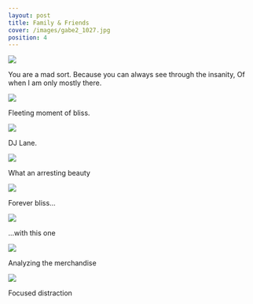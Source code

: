```yaml
---
layout: post
title: Family & Friends
cover: /images/gabe2_1027.jpg
position: 4
---
```



<div class="photo">
  <img src="/images/gabe2_1027.jpg"/>
  <p>You are a mad sort.
Because you can always see through the insanity,
Of when I am only mostly there.</p>
</div>

<div class="photo">
  <img src="/images/ff1.JPG"/>
  <p>Fleeting moment of bliss.</p>
</div>

<div class="photo">
  <img src="/images/lane1027.jpg"/>
  <p>DJ Lane.</p>
</div>

<div class="photo">
  <img src="/images/ff3.jpg"/>
  <p>What an arresting beauty</p>
</div>

<div class="photo">
    <div class="left">
  <img src="/images/ff7.JPG"/>
  <p>Forever bliss...</p>
  </div>
  <div class="right">
    <img src="/images/ff8.jpg"/>
    <p>...with this one</p>
  </div>
</div>

<div class="photo">
  <img src="/images/ff5.JPG"/>
  <p>Analyzing the merchandise</p>
</div>

<div class="photo">
  <img src="/images/ff6.JPG"/>
  <p>Focused distraction</p>
</div>
